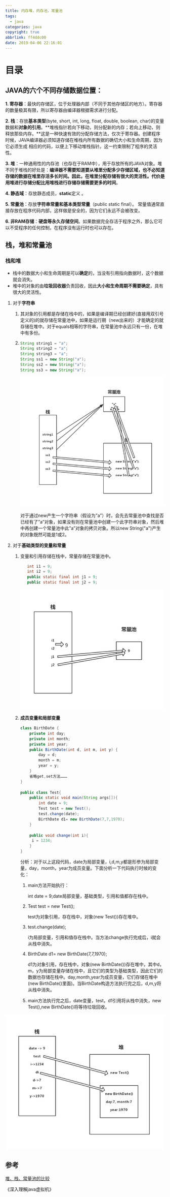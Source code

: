 ```yaml
---
title: 内存堆，内存池，常量池
tags:
  - java
categories: java
copyright: true
abbrlink: ff4ddc00
date: 2019-04-06 22:16:01
---
```


# 目录

<!-- toc -->

## JAVA的六个不同存储数据位置：

**1. 寄存器**：最快的存储区，位于处理器内部（不同于其他存储区的地方）。寄存器的数量极其有限，所以寄存器由编译器根据需求进行分配。

**2. 栈**：存放**基本类型**(byte, short, int, long, float, double, boolean, char)的变量数据和**对象的引用**。**堆栈指针若向下移动，则分配新的内存；若向上移动，则释放那些内存。**这是一种快速有效的分配存储方法，仅次于寄存器。创建程序时候，JAVA编译器必须知道存储在堆栈内所有数据的确切大小和生命周期，因为它必须生成 相应的代码，以便上下移动堆栈指针。这一约束限制了程序的灵活性。

**3. 堆**：一种通用性的内存池（也存在于RAM中），用于存放所有的JAVA对象。堆不同于堆栈的好处是：**编译器不需要知道要从堆里分配多少存储区域，也不必知道存储的数据在堆里存活多长时间。**因此，在堆里分配存储有很大的灵活性。代价是**用堆进行存储分配比用堆栈进行存储存储需要更多的时间**。  

**4. 静态域**：存放静态成员，**static**定义 。

**5. 常量池**：存放**字符串常量和基本类型常量**（public static final）。 常量值通常直接存放在程序代码内部，这样做是安全的，因为它们永远不会被改变。

**6. 非RAM存储**：**硬盘等永久存储空间**。如果数据完全存活于程序之外，那么它可以不受程序的任何控制，在程序没有运行时也可以存在。 

## 栈，堆和常量池

### 栈和堆

- 栈中的数据大小和生命周期是可以**确定**的，当没有引用指向数据时，这个数据就会消失。
- 堆中的对象的由**垃圾回收器**负责回收，因此**大小和生命周期不需要确定**，具有很大的灵活性。 

1. 对于**字符串**

   1. 其对象的引用都是存储在栈中的，如果是编译期已经创建好(直接用双引号定义的)的就存储在常量池中，如果是运行期（new出来的）才能确定的就存储在堆中。对于equals相等的字符串，在常量池中永远只有一份，在堆中有多份。

   2. ```java
      String string1 = "a";
      String string2 = "a";
      String string3 = "a";
      String ss1 = new String("a");
      String ss2 = new String("a");
      String ss3 = new String("a");
      ```
      ![](https://raw.githubusercontent.com/ShortPupil/ShortPupil.github.io/hexo/source/_posts/pictures/栈堆字符串.png)

      对于通过new产生一个字符串（假设为”a”）时，会先去常量池中查找是否已经有了”a”对象，如果没有则在常量池中创建一个此字符串对象，然后堆中再创建一个常量池中此”a”对象的拷贝对象。所以new String("a")产生的对象既然可能是1或2。

2. 对于**基础类型的变量和常量**

   1. 变量和引用存储在栈中，常量存储在常量池中。
         ```java
            int i1 = 9;
            int i2 = 9;
            public static final int j1 = 9;
            public static final int j2 = 9;
         ```


      ![](https://raw.githubusercontent.com/ShortPupil/ShortPupil.github.io/hexo/source/_posts/pictures/堆栈基础类型.png)

   2. **成员变量和局部变量**

      ```java
      class BirthDate {
          private int day;
          private int month;
          private int year;    
          public BirthDate(int d, int m, int y) {
              day = d; 
              month = m; 
              year = y;
          }
          省略get,set方法………
      }
      
      public class Test{
          public static void main(String args[]){
              int date = 9;
              Test test = new Test();      
              test.change(date); 
              BirthDate d1= new BirthDate(7,7,1970);       
          }  
      
          public void change(int i){
           i = 1234;
          }
      }
      ```

      分析：对于以上这段代码，date为局部变量，i,d,m,y都是形参为局部变量，day，month，year为成员变量。下面分析一下代码执行时候的变化：

      1. main方法开始执行：

         int date = 9;date局部变量，基础类型，引用和值都存在栈中。

      2. Test test = new Test();

         test为对象引用，存在栈中，对象(new Test())存在堆中。

      3. test.change(date);

         i为局部变量，引用和值存在栈中。当方法change执行完成后，i就会从栈中消失。

      4. BirthDate d1= new BirthDate(7,7,1970);  

         d1为对象引用，存在栈中，对象(new BirthDate())存在堆中，其中d，m，y为局部变量存储在栈中，且它们的类型为基础类型，因此它们的数据也存储在栈中。day,month,year为成员变量，它们存储在堆中(new BirthDate()里面)。当BirthDate构造方法执行完之后，d,m,y将从栈中消失。

      5. main方法执行完之后，date变量，test，d1引用将从栈中消失，new Test(),new BirthDate()将等待垃圾回收。

![](https://raw.githubusercontent.com/ShortPupil/ShortPupil.github.io/hexo/source/_posts/pictures/堆栈成员变量局部变量.png)

## 参考 

[堆、栈、常量池的比较](https://www.cnblogs.com/Eason-S/p/5658230.html)

《深入理解java虚拟机》